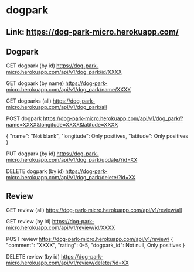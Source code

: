 # dogpark

## Link: https://dog-park-micro.herokuapp.com/

## Dogpark
GET dogpark (by id)
https://dog-park-micro.herokuapp.com/api/v1/dog_park/id/XXXX

GET dogpark (by name) 
https://dog-park-micro.herokuapp.com/api/v1/dog_park/name/XXXX

GET dogparks (all)
https://dog-park-micro.herokuapp.com/api/v1/dog_park/all

POST dogpark 
https://dog-park-micro.herokuapp.com/api/v1/dog_park/?name=XXXX&longitude=XXXX&latitude=XXXX

{ "name": "Not blank",
  "longitude": Only positives,
  "latitude": Only positives
  }
  
PUT dogpark (by id)
https://dog-park-micro.herokuapp.com/api/v1/dog_park/update/?id=XX

DELETE dogpark (by id)
https://dog-park-micro.herokuapp.com/api/v1/dog_park/delete/?id=XX

## Review

GET review (all)
https://dog-park-micro.herokuapp.com/api/v1/review/all

GET review (by id)
https://dog-park-micro.herokuapp.com/api/v1/review/id/XXXX

POST review
https://dog-park-micro.herokuapp.com/api/v1/review/
{ "comment": "XXXX", 
"rating": 0-5,
"dogpark_id": Not null, Only positives
}

DELETE review (by id)
https://dog-park-micro.herokuapp.com/api/v1/review/delete/?id=XX

